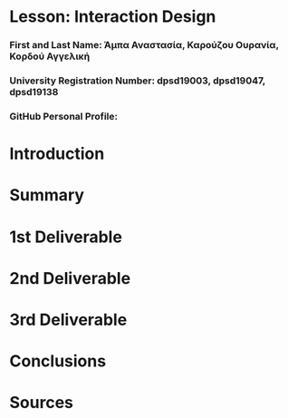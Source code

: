 # Lesson: Interaction Design

### First and Last Name: Άμπα Αναστασία, Καρούζου Ουρανία, Κορδού Αγγελική
### University Registration Number: dpsd19003, dpsd19047, dpsd19138
### GitHub Personal Profile:

# Introduction

# Summary


# 1st Deliverable


# 2nd Deliverable


# 3rd Deliverable 


# Conclusions


# Sources
